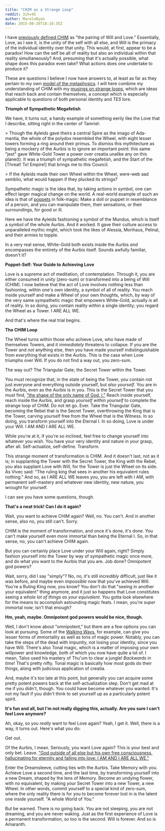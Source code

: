 ```yaml
---
title: "CHIM as a Strange Loop"
reddit: 3ihv45
author: MareloRyan
date: 2015-08-26T18:16:35Z
---
```


I have [previously defined CHIM](http://www.reddit.com/r/teslore/comments/24wmh2/chim_mastery_and_domain_will_and_love/) as "the pairing of Will and Love."  Essentially, Love, as I see it, is the unity of the self with all else, and Will is the primacy of the individual identity over that unity.  This would, at first, appear to be a paradox!  How can the self be all of reality but also an individual within that reality simultaneously?  And, presuming that it's actually possible, what shape does this paradox even take?  What actions does one undertake to produce it?

These are questions I believe I now have answers to, at least as far as they pertain to my own [model of the metaphysics](https://www.reddit.com/r/GodheadModel/wiki/index).  I will here combine my understanding of CHIM with my [musings on strange loops](https://www.reddit.com/r/teslore/comments/2un03x/strange_loops_and_metaphysics/), which are ideas that reach back and contain themselves, a concept which is especially applicable to questions of both personal identity and *TES* lore.

**Triumph of Sympathetic Megafetish**

We have, it turns out, a handy example of something eerily like the Love that I describe, sitting right in the center of Tamriel:

&gt; Though the Ayleids gave theirs a central Spire as the imago of Ada-mantia, the whole of the polydox resembled the Wheel, with eight lesser towers forming a ring around their primus. To dismiss this mythitecture as being a mockery of the Aurbis is to ignore an important point: this same "jest" gave White-Gold Tower a power over creatia unalike any on this plane(t). It was a triumph of sympathetic megafetish, and the Start of the [Threat! To! Empire!] that brings me to this Council.

&gt; If the Ayleids made their own Wheel within the Wheel, were-web aad semblio, what would happen if they plucked its strings?

Sympathetic magic is the idea that, by taking actions in symbol, one can effect larger magical change on the world.  A real-world example of such an idea is that of [poppets](https://en.wikipedia.org/wiki/Poppet) in folk-magic:  Make a doll or puppet in resemblance of a person, and you can manipulate them, their sensations, or their surroundings, for good or ill.

Here we have the Ayleids fashioning a symbol of the Mundus, which is itself a symbol of the whole Aurbis.  And it worked.  It gave their culture access to unparalleled mythic might, which took the likes of Alessia, Morihaus, Pelinal, and their armies to topple.

In a very real sense, White-Gold both exists inside the Aurbis *and* encompasses the entirety of the Aurbis itself.  Sounds awfully familiar, doesn't it?

**Poppet-Self:  Your Guide to Achieving Love**

Love is a supreme act of meditation, of contemplation.  Through it, you are either consumed in unity (zero-sum) or transformed into a being of Will (CHIM).  I now believe that the act of Love involves nothing less than fashioning, within one's own identity, a symbol of all of reality.  You reach inside yourself and make a Wheel of your own thoughts, which, by way of the very same sympathetic magic that empowers White-Gold, actually *is* all of reality.  In so doing, you contain reality within a single identity; you regard the Wheel as a Tower.  I ARE ALL WE.

And that's where the real trial begins.

**The CHIM Loop**

The Wheel turns within those who achieve Love, who have made of themselves Towers, and it *immediately* threatens to collapse.  If you are the Tower and *not* anything else, then you have made yourself indistinguishable from everything that exists in the Aurbis.  This is the case when Love triumphs over Will.  If you do not find a way out, you zero-sum.

The way out?  The Triangular Gate; the Secret Tower within the Tower.

You must recognize that, in the state of being the Tower, you contain not just everyone and everything outside yourself, but *also yourself*.  You are in the Aurbis, even as the Aurbis is in you.  This is the Secret Tower that you must find, ["the shape of the only name of God, I."](http://www.imperial-library.info/node/1259/)  Reach inside yourself, reach inside the Aurbis, and grasp *yourself within yourself* to complete the strange loop of CHIM.  Do not let go.  Ever.  Take the Triangular Gate, becoming the Rebel that is the Secret Tower, overthrowing the King that is the Tower, carving yourself free from the Wheel that is the Witness.  In so doing, you transform yourself into the Eternal I.  In so doing, Love is under your Will.  I AM AND I ARE ALL WE.

While you're at it, if you're so inclined, feel free to change yourself into whatever you wish.  You have your very identity and nature in your grasp, after all.  Self-actualize, self-define.  Transform.

This strange moment of transformation is CHIM.  And it doesn't last, not as it is; in supplanting the Tower with the Secret Tower, the King with the Rebel, you also supplant Love with Will, for the Tower is just the Wheel on its side.  As Vivec said:  "The ruling king that sees in another his equivalent rules nothing."  And so, as I ARE ALL WE leaves you, you are left with I AM, with permanent self-mastery and whatever new identity, new nature, you wrought for yourself.

I can see you have some questions, though.

**That's a neat trick!  Can I do it again?**

Wait, you want to achieve CHIM again?  Well, no.  You can't.  And in another sense, also no, you still can't.  Sorry.

CHIM is the moment of transformation, and once it's done, it's done.  You can't make yourself even *more* immortal than being the Eternal I.  So, in that sense, no, you can't achieve CHIM again.

But you can certainly place Love under your Will again, right?  Simply fashion yourself into the Tower by way of sympathetic magic once more, and do what you want to the Aurbis that you are.  Job done?  Omnipotent god powers?

Wait, sorry, did I say "simply"?  No, no, it's still *incredibly* difficult, just like it was before, and maybe even *impossible* now that you've achieved Will.  You're a Ruling King now, you know?  You don't do that "seeing in another your equivalent" thing anymore, and it just so happens that Love constitutes seeing a *whole lot of things as your equivalent*.  You gotta look elsewhere for the means to accomplish astounding magic feats.  I mean, you're *super* immortal now; isn't that enough?

**Hm, yeah, maybe.  Omnipotent god powers would be nice, though.**

Well, I don't know about "omnipotent," but there are a few options you can look at pursuing.  Some of the [Walking Ways](https://www.reddit.com/r/teslore/comments/2a4nzf/how_do_you_become_a_god_and_other_god_related/cirzs6a), for example, can give you lesser forms of immortality as well as tons of magic power.  Notably, you can take the steps of the dead with impunity, not losing your identity, since you have Will.  There's also Tonal magic, which is a matter of imposing your own willpower and knowledge, both of which you now have quite a lot of.  I mean, Talos used his mastery of Thu'um to clear a jungle!  *Backwards in time*!  That's pretty nifty.  Tonal magic is basically how most gods do their things, along with judicious application of creatia.

And, maybe it's too late at this point, but generally you can acquire some pretty potent powers back at the self-actualization step.  Don't get mad at me if you didn't, though.  You could have become whatever you wanted.  It's not my fault if you didn't think to set yourself up as a particularly potent spirit.

**It's fun and all, but I'm not really digging this, actually.  Are you sure I can't feel Love anymore?**

Ah, okay, so you *really* want to feel Love again?  Yeah, I get it.  Well, there is a way, it turns out.  Here's what you do:

Get out.

Of the Aurbis, I mean.  Seriously, you want Love again?  This is your best and only bet.  Leave.  ["God outside of all else but his own free consciousness, hallucinating for eternity and falling into love: I AM AND I ARE ALL WE."](http://www.imperial-library.info/content/loveletter-fifth-era-true-purpose-tamriel)

Enter the Dreamsleeve, cutting ties with the Aurbis.  Take Memory with you.  Achieve Love a second time, and the last time, by transforming yourself into a new Dream, shaped by the lens of Memory.  Become an undying flower, with no equivalent, by making your Secret Tower into a new Tower, a new Wheel.  In other words, commit yourself to a special kind of zero-sum, where the only reality there is for you to become forever lost in is the latent one inside yourself.  "A whole World of You."

But be warned.  There is no going back.  You are not sleeping, you are not dreaming, and you are never waking.  Just as the first experience of Love is a permanent transformation, so too is the second.  Will is forever.  And so is Amaranth.
